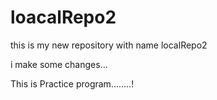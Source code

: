 # loacalRepo2
this is my new repository with name localRepo2

i make some changes...

This is Practice program........!
